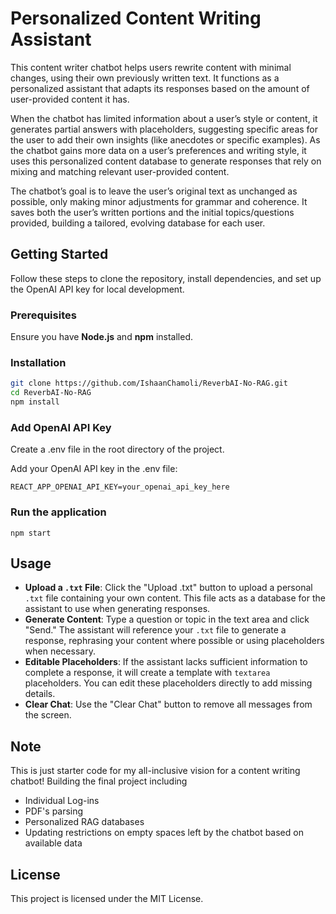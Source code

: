 # Personalized Content Writing Assistant

This content writer chatbot helps users rewrite content with minimal changes, using their own previously written text. It functions as a personalized assistant that adapts its responses based on the amount of user-provided content it has.

When the chatbot has limited information about a user’s style or content, it generates partial answers with placeholders, suggesting specific areas for the user to add their own insights (like anecdotes or specific examples). As the chatbot gains more data on a user’s preferences and writing style, it uses this personalized content database to generate responses that rely on mixing and matching relevant user-provided content.

The chatbot’s goal is to leave the user’s original text as unchanged as possible, only making minor adjustments for grammar and coherence. It saves both the user’s written portions and the initial topics/questions provided, building a tailored, evolving database for each user.

## Getting Started

Follow these steps to clone the repository, install dependencies, and set up the OpenAI API key for local development.

### Prerequisites

Ensure you have **Node.js** and **npm** installed.


### Installation
   ```bash
   git clone https://github.com/IshaanChamoli/ReverbAI-No-RAG.git
   cd ReverbAI-No-RAG
   npm install
   ```

### Add OpenAI API Key

Create a .env file in the root directory of the project.

Add your OpenAI API key in the .env file:

    REACT_APP_OPENAI_API_KEY=your_openai_api_key_here


### Run the application


    npm start


## Usage

- **Upload a `.txt` File**: Click the "Upload .txt" button to upload a personal `.txt` file containing your own content. This file acts as a database for the assistant to use when generating responses.
- **Generate Content**: Type a question or topic in the text area and click "Send." The assistant will reference your `.txt` file to generate a response, rephrasing your content where possible or using placeholders when necessary.
- **Editable Placeholders**: If the assistant lacks sufficient information to complete a response, it will create a template with `textarea` placeholders. You can edit these placeholders directly to add missing details.
- **Clear Chat**: Use the "Clear Chat" button to remove all messages from the screen.

## Note

This is just starter code for my all-inclusive vision for a content writing chatbot! Building the final project including
- Individual Log-ins
- PDF's parsing
- Personalized RAG databases
- Updating restrictions on empty spaces left by the chatbot based on available data

## License

This project is licensed under the MIT License.

